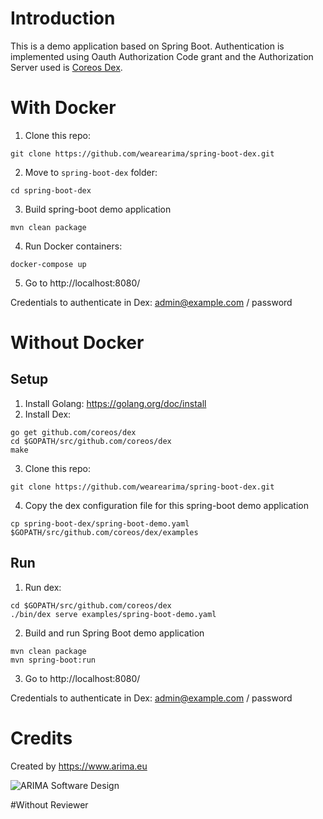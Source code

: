 # Introduction
This is a demo application based on Spring Boot. Authentication is implemented using Oauth Authorization Code grant and the Authorization Server used is [Coreos Dex](https://github.com/coreos/dex).

# With Docker
1. Clone this repo:
```
git clone https://github.com/wearearima/spring-boot-dex.git
```

2. Move to `spring-boot-dex` folder:
```
cd spring-boot-dex
```

3. Build spring-boot demo application
```
mvn clean package
```

4. Run Docker containers:

```
docker-compose up
```

5. Go to http://localhost:8080/

Credentials to authenticate in Dex: admin@example.com / password

# Without Docker

## Setup 

1. Install Golang: https://golang.org/doc/install
2. Install Dex:

```
go get github.com/coreos/dex
cd $GOPATH/src/github.com/coreos/dex
make
```

3. Clone this repo:

```
git clone https://github.com/wearearima/spring-boot-dex.git
```

4. Copy the dex configuration file for this spring-boot demo application

```
cp spring-boot-dex/spring-boot-demo.yaml $GOPATH/src/github.com/coreos/dex/examples
```

## Run
1. Run dex:

```
cd $GOPATH/src/github.com/coreos/dex
./bin/dex serve examples/spring-boot-demo.yaml
```

2. Build and run Spring Boot demo application
```
mvn clean package
mvn spring-boot:run
```

3. Go to http://localhost:8080/

Credentials to authenticate in Dex: admin@example.com / password

# Credits
Created by https://www.arima.eu

![ARIMA Software Design](https://arima.eu/arima-claim.png)

#Without Reviewer
